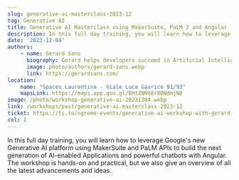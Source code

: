 ```yaml
---
slug: generative-ai-masterclass-2023-12
tag: Generative AI
title: Generative AI Masterclass using MakerSuite, PaLM 2 and Angular
description: In this full day training, you will learn how to leverage Google's new Generative AI platform using MakerSuite and PaLM APIs to build the next generation of AI-enabled Applications and powerful chatbots with Angular. The workshop is hands-on and practical, but we also give an overview of all the latest advancements and ideas. 
date: '2023-12-04'
authors: 
    - name: Gerard Sans
      biography: Gerard helps developers succeed in Artificial Intelligence and Web3; Former AWS Amplify Developer Advocate. He is very excited about the future of the Web and JavaScript. Always happy Computer Science Engineer and humble Google Developer Expert. He loves sharing his knowledge by speaking, training and writing about cool technologies. He loves running communities and meetups such as Web3 London, GraphQL London, GraphQL San Francisco, mentoring students and giving back to the community.
      image: photo/authors/gerard-sans.webp
      link: https://gerardsans.com/
location: 
    name: "Spaces Laurentina - Viale Luca Gaurico 91/93"
    mapsLink: https://maps.app.goo.gl/DHtZNNd8r8DNdmjN8
image: /photo/workshop-generative-ai-20231204.webp
link: /workshops/past/generative-ai-masterclass-2023-12
ticket: https://ti.to/ngrome-events/generative-ai-workshop-with-gerard-sans
col: 1
---
```


In this full day training, you will learn how to leverage Google's new Generative AI platform using MakerSuite and PaLM APIs to build the next generation of AI-enabled Applications and powerful chatbots with Angular. The workshop is hands-on and practical, but we also give an overview of all the latest advancements and ideas. 